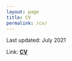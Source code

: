 ```yaml
---
layout: page
title: CV
permalink: /cv/ 
---
```

Last updated: July 2021

<!-- <object data="{{site.url}}/assets/pdfs/Mihir_CV.pdf" width="800" height="800" type='application/pdf'></object> -->

Link: [**CV**]({{site.url}}/assets/pdfs/Mihir_CV.pdf) 
<!-- [CV](https://drive.google.com/file/d/1pMiN1xyMyV9UXPfaX-jo72ttvMhQbYMQ/view?usp=sharing) (last updated: July 2021) -->




